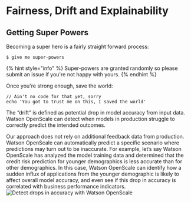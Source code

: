 # Fairness, Drift and Explainability

## Getting Super Powers

Becoming a super hero is a fairly straight forward process:

```
$ give me super-powers
```

{% hint style="info" %}
 Super-powers are granted randomly so please submit an issue if you're not happy with yours.
{% endhint %}

Once you're strong enough, save the world:

```
// Ain't no code for that yet, sorry
echo 'You got to trust me on this, I saved the world'
```

The “drift” is defined as potential drop in model accuracy from input data. Watson OpenScale can detect when models in production struggle to correctly predict the intended outcomes.

Our approach does not rely on additional feedback data from production. Watson OpenScale can automatically predict a specific scenario where predictions may turn out to be inaccurate. For example, let’s say Watson OpenScale has analyzed the model training data and determined that the credit risk prediction for younger demographics is less accurate than for other demographics. In this case, Watson OpenScale can identify how a sudden influx of applications from the younger demographic is likely to affect overall model accuracy, and even see if this drop in accuracy is correlated with business performance indicators.![Detect drops in accuracy with Watson OpenScale](https://miro.medium.com/max/60/1*DFmoN0yLVhxb4ftFqfTrzA.png?q=20)  


